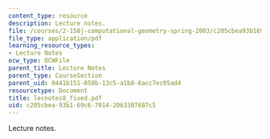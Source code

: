 ```yaml
---
content_type: resource
description: Lecture notes.
file: /courses/2-158j-computational-geometry-spring-2003/c205cbea93b169c670142063307687c5_lecnotes8_fixed.pdf
file_type: application/pdf
learning_resource_types:
- Lecture Notes
ocw_type: OCWFile
parent_title: Lecture Notes
parent_type: CourseSection
parent_uid: 0441b151-058b-13c5-a1b8-6acc7ec05ad4
resourcetype: Document
title: lecnotes8_fixed.pdf
uid: c205cbea-93b1-69c6-7014-2063307687c5
---
```

Lecture notes.

